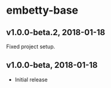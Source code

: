 # embetty-base

## v1.0.0-beta.2, 2018-01-18

Fixed project setup.

## v1.0.0-beta, 2018-01-18

- Initial release
